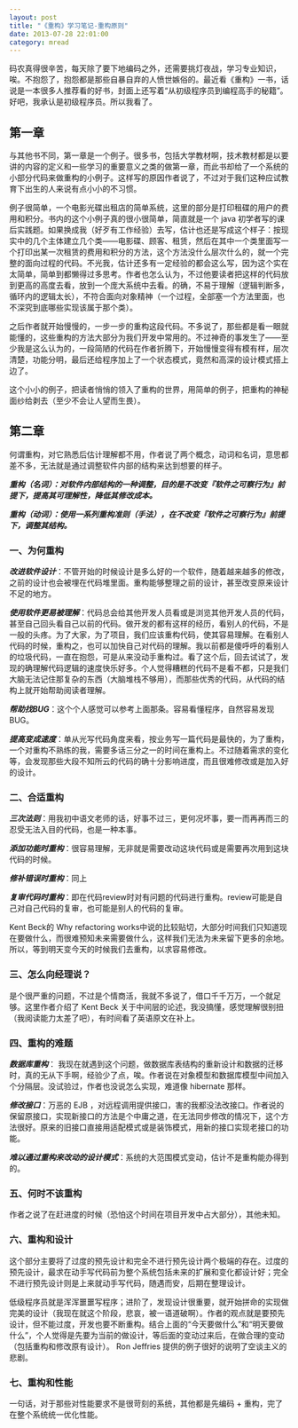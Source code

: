```yaml
---
layout: post
title: "《重构》学习笔记-重构原则"
date: 2013-07-28 22:01:00
category: mread
---
```


码农真得很辛苦，每天除了要下地编码之外，还需要挑灯夜战，学习专业知识，唉。不抱怨了，抱怨都是那些自暴自弃的人愤世嫉俗的。最近看《重构》一书，话说是一本很多人推荐看的好书，封面上还写着“从初级程序员到编程高手的秘籍”。好吧，我承认是初级程序员。所以我看了。

## 第一章
与其他书不同，第一章是一个例子。很多书，包括大学教材啊，技术教材都是以要讲的内容的定义和一些学习的重要意义之类的做第一章，而此书却给了一个系统的小部分代码来做重构的小例子。这样写的原因作者说了，不过对于我们这种应试教育下出生的人来说有点小小的不习惯。


例子很简单，一个电影光碟出租店的简单系统，这里的部分是打印租碟的用户的费用和积分。书内的这个小例子真的很小很简单，简直就是一个 java 初学者写的课后实践题。如果换成我（好歹有工作经验）去写，估计也还是写成这个样子：按现实中的几个主体建立几个类——电影碟、顾客、租赁，然后在其中一个类里面写一个打印出某一次租赁的费用和积分的方法，这个方法没什么层次什么的，就一个完整的面向过程的代码。不光我，估计还多有一定经验的都会这么写，因为这个实在太简单，简单到都懒得过多思考。作者也怎么认为，不过他要读者把这样的代码放到更高的高度去看，放到一个庞大系统中去看。的确，不易于理解（逻辑判断多，循环内的逻辑太长），不符合面向对象精神（一个过程，全部塞一个方法里面，也不深究到底哪些实现该属于那个类）。

之后作者就开始慢慢的，一步一步的重构这段代码。不多说了，那些都是看一眼就能懂的，这些重构的方法大部分为我们开发中常用的。不过神奇的事发生了——至少我是这么认为的，一段简陋的代码在作者折腾下，开始慢慢变得有模有样，层次清楚，功能分明，最后还给程序加上了一个状态模式，竟然和高深的设计模式搭上边了。

这个小小的例子，把读者悄悄的领入了重构的世界，用简单的例子，把重构的神秘面纱给剥去（至少不会让人望而生畏）。

## 第二章
何谓重构，对它熟悉后估计理解都不用，作者说了两个概念，动词和名词，意思都差不多，无法就是通过调整软件内部的结构来达到想要的样子。

***重构（名词）：对软件内部结构的一种调整，目的是不改变『软件之可察行为』前提下，提高其可理解性，降低其修改成本。***

***重构（动词）：使用一系列重构准则（手法），在不改变『软件之可察行为』前提下，调整其结构。***

### 一、为何重构

***改进软件设计***：不管开始的时候设计是多么好的一个软件，随着越来越多的修改，之前的设计也会被埋在代码堆里面。重构能够整理之前的设计，甚至改变原来设计不足的地方。

***使用软件更易被理解***：代码总会给其他开发人员看或是浏览其他开发人员的代码，甚至自己回头看自己以前的代码。做开发的都有这样的经历，看别人的代码，不是一般的头疼。为了大家，为了项目，我们应该重构代码，使其容易理解。在看别人代码的时候，重构之，也可以加快自己对代码的理解。我以前都是傻呼呼的看别人的垃圾代码，一直在抱怨，可是从来没动手重构过。看了这个后，回去试试了，发现的确理解代码逻辑的速度快乐好多。个人觉得糟糕的代码不是看不都，只是我们大脑无法记住那复杂的东西（大脑堆栈不够用），而那些优秀的代码，从代码的结构上就开始帮助阅读者理解。

***帮助找BUG***：这个个人感觉可以参考上面那条。容易看懂程序，自然容易发现 BUG。

***提高变成速度***：单从光写代码角度来看，按业务写一篇代码是最快的，为了重构，一个对重构不熟练的我，需要多话三分之一的时间在重构上。不过随着需求的变化等，会发现那些大段不知所云的代码的确十分影响进度，而且很难修改或是加入好的设计。

### 二、合适重构

***三次法则***：用我初中语文老师的话，好事不过三，更何况坏事，要一而再再而三的忍受无法入目的代码，也是一种本事。

***添加功能时重构***：很容易理解，无非就是需要改动这块代码或是需要再次用到这块代码的时候。

***修补错误时重构***：同上

***复审代码时重构***：即在代码review时对有问题的代码进行重构。review可能是自己对自己代码的复审，也可能是别人的代码的复审。

Kent Beck的 Why refactoring works中说的比较贴切，大部分时间我们只知道现在要做什么，而很难预知未来需要做什么，这样我们无法为未来留下更多的余地。所以，等到明天变今天的时候我们去重构，以求容易修改。 

### 三、怎么向经理说？
是个很严重的问题，不过是个情商活，我就不多说了，借口千千万万，一个就足够。这里作者介绍了 Kent Beck 关于中间层的论述，我没搞懂，感觉理解很别扭（我阅读能力太差了吧），有时间看了英语原文在补上。

### 四、重构的难题
***数据库重构***： 我现在就遇到这个问题，做数据库表结构的重新设计和数据的迁移时，真的无从下手啊，经验少了点，唉。作者说在对象模型和数据库模型中间加入个分隔层。没试验过，作者也没说怎么实现，难道像 hibernate 那样。

***修改接口***：万恶的 EJB ，对远程调用提供接口，害的我都没法改接口。作者说的保留原接口，实现新接口的方法是个中庸之道，在无法同步修改的情况下，这个方法很好。原来的旧接口直接用适配模式或是装饰模式，用新的接口实现老接口的功能。

***难以通过重构来改动的设计模式***：系统的大范围模式变动，估计不是重构能办得到的。

### 五、何时不该重构
作者之说了在赶进度的时候（恐怕这个时间在项目开发中占大部分），其他未知。

### 六、重构和设计
这个部分主要将了过度的预先设计和完全不进行预先设计两个极端的存在。过度的预先设计，最求在动手写代码前为整个系统包括未来的扩展和变化都设计好；完全不进行预先设计则是上来就动手写代码，随遇而安，后期在整理设计。

低级程序员就是浑浑噩噩写程序；进阶了，发现设计很重要，就开始拼命的实现做完美的设计（我现在就这个阶段，悲哀，被一语道破啊）。作者的观点就是要预先设计，但不能过度，开发也要不断重构。结合上面的“今天要做什么”和“明天要做什么”，个人觉得是先要为当前的做设计，等后面的变动过来后，在做合理的变动（包括重构和修改原有设计）。 Ron Jeffries 提供的例子很好的说明了空谈主义的悲剧。

### 七、重构和性能
一句话，对于那些对性能要求不是很苛刻的系统，其他都是先编码 + 重构，完了在整个系统统一优化性能。
